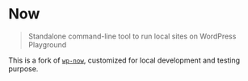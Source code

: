 # Now

> Standalone command-line tool to run local sites on WordPress Playground

This is a fork of [`wp-now`](https://github.com/WordPress/playground-tools/tree/trunk/packages/wp-now), customized for local development and testing purpose.
